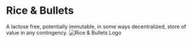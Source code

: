 # Rice & Bullets
A lactose free, potentially immutable, in some ways decentralized, store of value in any contingency.
![Rice & Bullets Logo](https://imgur.com/DkLy1bu)
